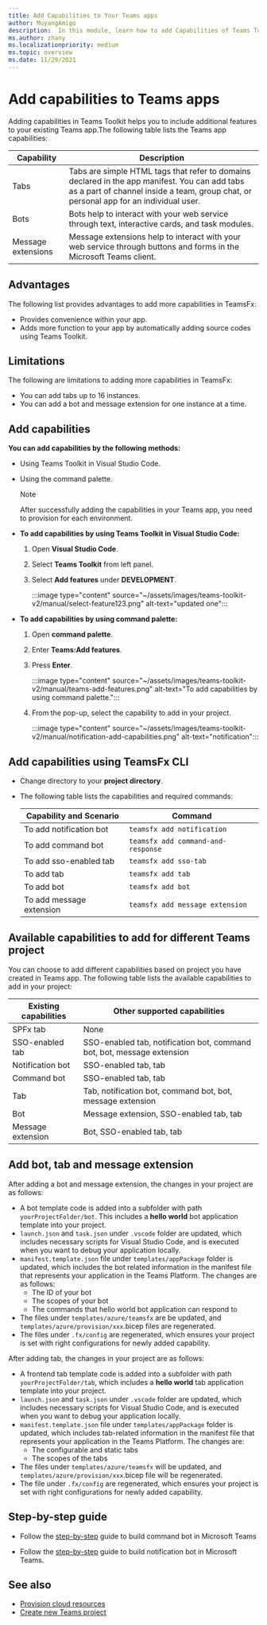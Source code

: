 ```yaml
---
title: Add Capabilities to Your Teams apps
author: MuyangAmigo
description:  In this module, learn how to add Capabilities of Teams Toolkit, advantages, limitations and capabilities
ms.author: zhany
ms.localizationpriority: medium
ms.topic: overview
ms.date: 11/29/2021
---
```


# Add capabilities to Teams apps

Adding capabilities in Teams Toolkit helps you to include additional features to your existing Teams app.The following table lists the Teams app capabilities:

|**Capability**|**Description**|
|--------|-------------|
| Tabs |  Tabs are simple HTML tags that refer to domains declared in the app manifest. You can add tabs as a part of channel inside a team, group chat, or personal app for an individual user.|
| Bots |  Bots help to interact with your web service through text, interactive cards, and task modules.|
| Message extensions | Message extensions help to interact with your web service through buttons and forms in the Microsoft Teams client.|

## Advantages

The following list provides advantages to add more capabilities in TeamsFx:

* Provides convenience within your app.
* Adds more function to your app by automatically adding source codes using Teams Toolkit.

## Limitations

The following are limitations to adding more capabilities in TeamsFx:

* You can add tabs up to 16 instances.
* You can add a bot and message extension for one instance at a time.

## Add capabilities

**You can add capabilities by the following methods:**

* Using Teams Toolkit in Visual Studio Code.
* Using the command palette.

  > [!Note]
  > After successfully adding the capabilities in your Teams app, you need to provision for each environment.

* **To add capabilities by using Teams Toolkit in Visual Studio Code:**

   1. Open **Visual Studio Code**.
   1. Select **Teams Toolkit** from left panel.
   1. Select **Add features** under **DEVELOPMENT**.

       :::image type="content" source="~/assets/images/teams-toolkit-v2/manual/select-feature123.png" alt-text="updated one":::

* **To add capabilities by using command palette:**

   1. Open **command palette**.
   1. Enter **Teams:Add features**.
   1. Press **Enter**.

      :::image type="content" source="~/assets/images/teams-toolkit-v2/manual/teams-add-features.png" alt-text="To add capabilities by using command palette.":::

   1. From the pop-up, select the capability to add in your project.

       :::image type="content" source="~/assets/images/teams-toolkit-v2/manual/notification-add-capabilities.png" alt-text="notification":::

## Add capabilities using TeamsFx CLI

* Change directory to your **project directory**.
* The following table lists the capabilities and required commands:

  |Capability and Scenario| Command|
  |-----------------------|----------|
  |To add notification bot |`teamsfx add notification`|
  |To add command bot |`teamsfx add command-and-response`|
  |To add sso-enabled tab |`teamsfx add sso-tab`|
  |To add tab |`teamsfx add tab`|
  |To add bot |`teamsfx add bot`|
  |To add message extension |`teamsfx add message extension`|

## Available capabilities to add for different Teams project

You can choose to add different capabilities based on project you have created in Teams app.
The following table lists the available capabilities to add in your project:

|Existing capabilities|Other supported capabilities|
|--------------------|--------------------|
|SPFx tab |None|
|SSO-enabled tab |SSO-enabled tab, notification bot, command bot, bot, message extension|
|Notification bot |SSO-enabled tab, tab|
|Command bot |SSO-enabled tab, tab|
|Tab |Tab, notification bot, command bot, bot, message extension|
|Bot |Message extension, SSO-enabled tab, tab|
|Message extension |Bot, SSO-enabled tab, tab |

## Add bot, tab and message extension

After adding a bot and message extension, the changes in your project are as follows:

* A bot template code is added into a subfolder with path `yourProjectFolder/bot`. This includes a **hello world** bot application template into your project.
* `launch.json` and `task.json` under `.vscode` folder are updated, which includes necessary scripts for Visual Studio Code, and is executed when you want to debug your application locally.
* `manifest.template.json` file under `templates/appPackage` folder is updated, which includes the bot related information in the manifest file that represents your application in the Teams Platform. The changes are as follows:
  * The ID of your bot
  * The scopes of your bot
  * The commands that hello world bot application can respond to
* The files under `templates/azure/teamsfx` are be updated, and `templates/azure/provision/xxx`.bicep files are regenerated.
* The files under `.fx/config` are regenerated, which ensures your project is set with right configurations for newly added capability.

After adding tab, the changes in your project are as follows:

* A frontend tab template code is added into a subfolder with path `yourProjectFolder/tab`, which includes a **hello world** tab application template into your project.
* `launch.json` and `task.json` under `.vscode` folder are updated, which includes necessary scripts for Visual Studio Code, and is executed when you want to debug your application locally.
* `manifest.template.json` file under `templates/appPackage` folder is updated, which includes tab-related information in the manifest file that represents your application in the Teams Platform. The changes are:
  * The configurable and static tabs
  * The scopes of the tabs
* The files under `templates/azure/teamsfx` will be updated, and `templates/azure/provision/xxx`.bicep file will be regenerated.
* The file under `.fx/config` are regenerated, which ensures your project is set with right configurations for newly added capability.

## Step-by-step guide

* Follow the [step-by-step](../sbs-gs-commandbot.yml) guide to build command bot in Microsoft Teams

* Follow the [step-by-step](../sbs-gs-notificationbot.yml) guide to build notification bot in Microsoft Teams.

## See also

* [Provision cloud resources](provision.md)
* [Create new Teams project](create-new-project.md)
